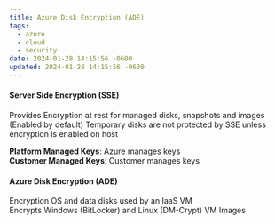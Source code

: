 ```yaml
---
title: Azure Disk Encryption (ADE)
tags:
  - azure
  - cloud
  - security
date: 2024-01-28 14:15:56 -0600
updated: 2024-01-28 14:15:56 -0600
---
```


#### Server Side Encryption (SSE)  
Provides Encryption at rest for managed disks, snapshots and images (Enabled by default) 
Temporary disks are not protected by SSE unless encryption is enabled on host  

**Platform Managed Keys**: Azure manages keys  
**Customer Managed Keys**: Customer manages keys

#### Azure Disk Encryption (ADE)
Encryption OS and data disks used by an IaaS VM  
Encrypts Windows (BitLocker) and Linux (DM-Crypt) VM Images
